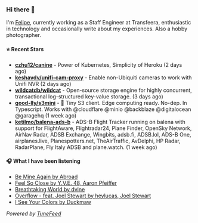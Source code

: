 ### Hi there 👋

I'm [Felipe](https://felipevm.com), currently working as a Staff Engineer at Transfeera, enthusiastic in technology and occasionally write about my experiences. Also a hobby photographer.

#### ⭐ Recent Stars
- **[czhu12/canine](https://github.com/czhu12/canine)** - Power of Kubernetes, Simplicity of Heroku (2 days ago)
- **[keshavdv/unifi-cam-proxy](https://github.com/keshavdv/unifi-cam-proxy)** - Enable non-Ubiquiti cameras to work with Unifi NVR (2 days ago)
- **[wildcatdb/wildcat](https://github.com/wildcatdb/wildcat)** - Open-source storage engine for highly concurrent, transactional log-structured key-value storage. (3 days ago)
- **[good-lly/s3mini](https://github.com/good-lly/s3mini)** - 👶 Tiny S3 client. Edge computing ready. No-dep. In Typescript. Works with @cloudflare @minio @backblaze @digitalocean @garagehq (1 week ago)
- **[ketilmo/balena-ads-b](https://github.com/ketilmo/balena-ads-b)** - ADS-B Flight Tracker running on balena with support for FlightAware, Flightradar24, Plane Finder, OpenSky Network, AirNav Radar, ADSB Exchange, Wingbits, adsb.fi, ADSB.lol, ADS-B One, airplanes.live, Planespotters.net, TheAirTraffic, AvDelphi, HP Radar, RadarPlane, Fly Italy ADSB and plane.watch. (1 week ago)

#### 🎧 What I have been listening
- [Be Mine Again by Abroad](https://open.spotify.com/track/6UIBk99abXF1se65yjQSkk)
- [Feel So Close by Y.V.E. 48, Aaron Pfeiffer](https://open.spotify.com/track/0o5SMckKtlPqLMJ3mokdMN)
- [Breathtaking World by dvine](https://open.spotify.com/track/5fjMgVyAbFpnNfq022moGJ)
- [Overflow - feat. Joel Stewart by heylucas, Joel Stewart](https://open.spotify.com/track/380vyl9xb7um0l5qIYyWeC)
- [I See Your Colors by Duckmaw](https://open.spotify.com/track/7MJ6IxSt1QV2tzrFPF9sMO)

_Powered by [TuneFeed](https://tunefeed.app?ref=github.com)_
